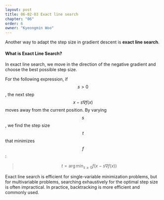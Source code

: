 ```yaml
---
layout: post
title: 06-02-03 Exact line search
chapter: "06"
order: 6
owner: "Kyeongmin Woo"
---
```


Another way to adapt the step size in gradient descent is **exact line search**.

#### What is Exact Line Search?
In exact line search, we move in the direction of the negative gradient and choose the best possible step size.

For the following expression, if $$s > 0$$, the next step $$x - s \nabla f(x)$$ moves away from the current position. By varying $$s$$, we find the step size $$t$$ that minimizes $$f$$:

> $$t = \arg\min_{s \ge 0} f(x - s \nabla f(x))$$

Exact line search is efficient for single-variable minimization problems, but for multivariable problems, searching exhaustively for the optimal step size is often impractical. In practice, backtracking is more efficient and commonly used.